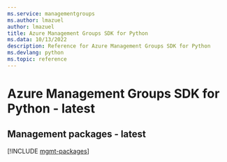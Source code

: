 ```yaml
---
ms.service: managementgroups
ms.author: lmazuel
author: lmazuel
title: Azure Management Groups SDK for Python
ms.data: 10/13/2022
description: Reference for Azure Management Groups SDK for Python
ms.devlang: python
ms.topic: reference
---
```

# Azure Management Groups SDK for Python - latest

## Management packages - latest
[!INCLUDE [mgmt-packages](management-groups-mgmt-index.md)]